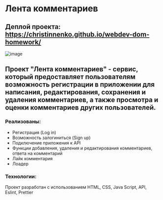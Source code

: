 # Лента комментариев

## Деплой проекта: https://christinnenko.github.io/webdev-dom-homework/

![image](https://github.com/Christinnenko/webdev-dom-homework/assets/135636897/cc14d579-0e09-4be7-b4a5-d7590e9f5b31)

## Проект "Лента комментариев" - сервис, который предоставляет пользователям возможность регистрации в приложении для написания, редактирования, сохранения и удаления комментариев, а также просмотра и оценки комментариев других пользователей.

### Реализованы:

- Регистрация (Log in)
- Возможность залогиниться (Sign up)
- Подключение приложения к API 
- Функции добавления, удаления и редактирования комментариев, ответа на комментарий
- Лайк комментария
- Лоадер

### Технологии:
Проект разработан с использованием HTML, CSS, Java Script, API, Eslint, Prettier


